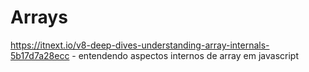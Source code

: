 # Arrays

https://itnext.io/v8-deep-dives-understanding-array-internals-5b17d7a28ecc - entendendo aspectos internos de array em
javascript
